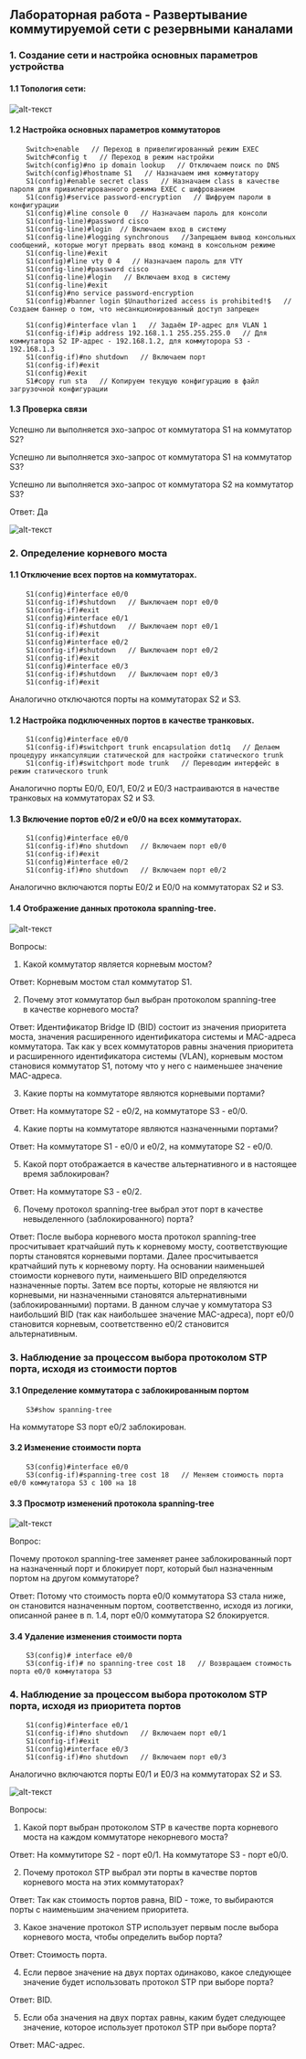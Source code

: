 ## Лабораторная работа - Развертывание коммутируемой сети с резервными каналами

### 1. Создание сети и настройка основных параметров устройства

#### 1.1 Топология сети:

![alt-текст](https://github.com/Galo9/HW_Network_engineer/blob/main/HW-2/HW2_topology.PNG)

#### 1.2 Настройка основных параметров коммутаторов

```
    Switch>enable   // Переход в привелигированный режим EXEC
    Switch#config t   // Переход в режим настройки
    Switch(config)#no ip domain lookup   // Отключаем поиск по DNS
    Switch(config)#hostname S1   // Назначаем имя коммутатору
    S1(config)#enable secret class   // Назначаем class в качестве пароля для привилегированного режима EXEC с шифрованием
    S1(config)#service password-encryption   // Шифруем пароли в конфигурации
    S1(config)#line console 0   // Назначаем пароль для консоли
    S1(config-line)#password cisco
    S1(config-line)#login  // Включаем вход в систему
    S1(config-line)#logging synchronous   //Запрещаем вывод консольных сообщений, которые могут прервать ввод команд в консольном режиме
    S1(config-line)#exit
    S1(config)#line vty 0 4   // Назначаем пароль для VTY
    S1(config-line)#password cisco
    S1(config-line)#login   // Включаем вход в систему
    S1(config-line)#exit
    S1(config)#no service password-encryption
    S1(config)#banner login $Unauthorized access is prohibited!$   // Создаем баннер о том, что несанкционированный доступ запрещен
    
    S1(config)#interface vlan 1   // Задаём IP-адрес для VLAN 1
    S1(config-if)#ip address 192.168.1.1 255.255.255.0   // Для коммутатора S2 IP-адрес - 192.168.1.2, для коммуторора S3 - 192.168.1.3
    S1(config-if)#no shutdown   // Включаем порт
    S1(config-if)#exit
    S1(config)#exit
    S1#copy run sta   // Копируем текущую конфигурацию в файл загрузочной конфигурации
```
#### 1.3 Проверка связи

Успешно ли выполняется эхо-запрос от коммутатора S1 на коммутатор S2?

Успешно ли выполняется эхо-запрос от коммутатора S1 на коммутатор S3?

Успешно ли выполняется эхо-запрос от коммутатора S2 на коммутатор S3?

Ответ: Да

![alt-текст](https://github.com/Galo9/HW_Network_engineer/blob/main/HW-2/HW2_ping.PNG)


### 2. Определение корневого моста

#### 1.1 Отключение всех портов на коммутаторах.

```
    S1(config)#interface e0/0
    S1(config-if)#shutdown   // Выключаем порт e0/0
    S1(config-if)#exit
    S1(config)#interface e0/1
    S1(config-if)#shutdown   // Выключаем порт e0/1
    S1(config-if)#exit
    S1(config)#interface e0/2
    S1(config-if)#shutdown   // Выключаем порт e0/2
    S1(config-if)#exit
    S1(config)#interface e0/3
    S1(config-if)#shutdown   // Выключаем порт e0/3
    S1(config-if)#exit  
```
Аналогично отключаются порты на коммутаторах S2 и S3.

#### 1.2 Настройка подключенных портов в качестве транковых.

```
    S1(config)#interface e0/0
    S1(config-if)#switchport trunk encapsulation dot1q   // Делаем процедуру инкапсуляции статической для настройки статического trunk 
    S1(config-if)#switchport mode trunk   // Переводим интерфейс в режим статического trunk
```
Аналогично порты E0/0, E0/1, E0/2 и E0/3 настраиваются в начестве транковых на коммутаторах S2 и S3.

#### 1.3 Включение портов e0/2 и e0/0 на всех коммутаторах.

```
    S1(config)#interface e0/0
    S1(config-if)#no shutdown   // Включаем порт e0/0
    S1(config-if)#exit  
    S1(config)#interface e0/2
    S1(config-if)#no shutdown   // Включаем порт e0/2
```
Аналогично включаются порты E0/2 и E0/0 на коммутаторах S2 и S3.

#### 1.4 Отображение данных протокола spanning-tree.

![alt-текст](https://github.com/Galo9/HW_Network_engineer/blob/main/HW-2/HW2_spanning-tree.PNG)

Вопросы: 

1) Какой коммутатор является корневым мостом?

Ответ: Корневым мостом стал коммутатор S1.

2) Почему этот коммутатор был выбран протоколом spanning-tree в качестве корневого моста?

Ответ: Идентификатор Bridge ID (BID) состоит из значения приоритета моста, значения расширенного идентификатора системы и MAC-адреса коммутатора. Так как у всех коммутаторов равны значения приоритета и расширенного идентификатора системы (VLAN), корневым мостом становися коммутатор S1, потому что у него с наименьшее значение MAC-адреса.

3) Какие порты на коммутаторе являются корневыми портами? 

Ответ: На коммутаторе S2 - e0/2, на коммутаторе S3 - e0/0.

4) Какие порты на коммутаторе являются назначенными портами? 

Ответ: На коммутаторе S1 - e0/0 и e0/2, на коммутаторе S2 - e0/0.

5) Какой порт отображается в качестве альтернативного и в настоящее время заблокирован?

Ответ: На коммутаторе S3 - e0/2.

6) Почему протокол spanning-tree выбрал этот порт в качестве невыделенного (заблокированного) порта?

Ответ: После выбора корневого моста протокол spanning-tree просчитывает кратчайший путь к корневому мосту, соответствующие порты становятся корневыми портами. Далее просчитывается кратчайший путь к корневому порту. На основании наименьшей стоимости корневого пути, наименьшего BID определяются назначенные порты. Затем все порты, которые не являются ни корневыми, ни назначенными становятся альтернативными (заблокированными) портами. В данном случае у коммутатора S3 наибольший BID (так как наибольшее значение MAC-адреса), порт e0/0 становится корневым, соответственно e0/2 становится альтернативным.


### 3. Наблюдение за процессом выбора протоколом STP порта, исходя из стоимости портов

#### 3.1 Определение коммутатора с заблокированным портом

```
    S3#show spanning-tree
```
На коммутаторе S3 порт e0/2 заблокирован.

#### 3.2 Изменение стоимости порта

```
    S3(config)#interface e0/0
    S3(config-if)#spanning-tree cost 18   // Меняем стоимость порта e0/0 коммутатора S3 с 100 на 18
```

#### 3.3 Просмотр изменений протокола spanning-tree

![alt-текст](https://github.com/Galo9/HW_Network_engineer/blob/main/HW-2/HW2_spanning-tree_2.PNG)

Вопрос: 

Почему протокол spanning-tree заменяет ранее заблокированный порт на назначенный порт и блокирует порт, который был назначенным портом на другом коммутаторе?

Ответ: Потому что стоимость порта e0/0 коммутатора S3 стала ниже, он становится назначенным портом, соответственно, исходя из логики, описанной ранее в п. 1.4,  порт e0/0 коммутатора S2 блокируется.


#### 3.4 Удаление изменения стоимости порта

```
    S3(config)# interface e0/0
    S3(config-if)# no spanning-tree cost 18   // Возвращаем стоимость порта e0/0 коммутатора S3
```

### 4. Наблюдение за процессом выбора протоколом STP порта, исходя из приоритета портов

```
    S1(config)#interface e0/1
    S1(config-if)#no shutdown   // Включаем порт e0/1
    S1(config-if)#exit  
    S1(config)#interface e0/3
    S1(config-if)#no shutdown   // Включаем порт e0/3
```
Аналогично включаются порты E0/1 и E0/3 на коммутаторах S2 и S3.

![alt-текст](https://github.com/Galo9/HW_Network_engineer/blob/main/HW-2/HW2_spanning-tree_3.PNG)

Вопросы:

1) Какой порт выбран протоколом STP в качестве порта корневого моста на каждом коммутаторе некорневого моста? 

Ответ: На коммутиторе S2 - порт e0/1.
На коммутаторе S3 - порт e0/0.

2) Почему протокол STP выбрал эти порты в качестве портов корневого моста на этих коммутаторах?

Ответ: Так как стоимость портов равна, BID - тоже, то выбираются порты с наименьшим значением приоритета.

3) Какое значение протокол STP использует первым после выбора корневого моста, чтобы определить выбор порта?

Ответ: Стоимость порта. 

4) Если первое значение на двух портах одинаково, какое следующее значение будет использовать протокол STP при выборе порта?

Ответ: BID.

5) Если оба значения на двух портах равны, каким будет следующее значение, которое использует протокол STP при выборе порта?

Ответ: MAC-адрес.